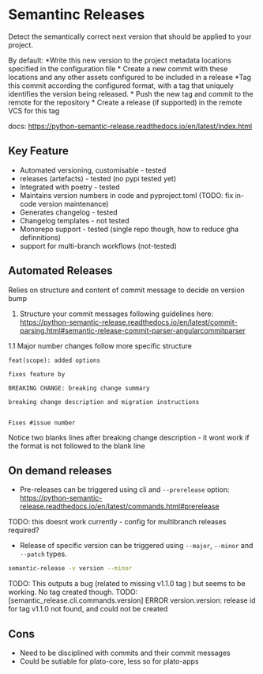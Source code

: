 # Semantinc Releases

  Detect the semantically correct next version that should be applied to your
  project.

  By default:
    *Write this new version to the project metadata locations
      specified in the configuration file
    * Create a new commit with these locations and any other assets configured
      to be included in a release
    *Tag this commit according the configured format, with a tag that uniquely
      identifies the version being released.
    * Push the new tag and commit to the remote for the repository
    * Create a release (if supported) in the remote VCS for this tag

docs: <https://python-semantic-release.readthedocs.io/en/latest/index.html>

## Key Feature

- Automated versioning, customisable - tested
- releases (artefacts) - tested (no pypi tested yet)
- Integrated with poetry - tested
- Maintains version numbers in code and pyproject.toml (TODO: fix in-code version maintenance)
- Generates changelog - tested
- Changelog templates - not tested
- Monorepo support - tested (single repo though, how to reduce gha definnitions)
- support for multi-branch workflows (not-tested)

## Automated Releases

Relies on structure and content of commit message to decide on version bump

1. Structure your commit messages following guidelines here: <https://python-semantic-release.readthedocs.io/en/latest/commit-parsing.html#semantic-release-commit-parser-angularcommitparser>

1.1 Major number changes follow more specific structure

````text
feat(scope): added options

fixes feature by

BREAKING CHANGE: breaking change summary

breaking change description and migration instructions


Fixes #issue number
````

Notice two blanks lines after breaking change description - it wont work if the format is not followed to the blank line

## On demand releases

- Pre-releases can be triggered using cli and `--prerelease` option: <https://python-semantic-release.readthedocs.io/en/latest/commands.html#prerelease>

TODO: this doesnt work currently - config for multibranch releases required?

- Release of specific version can be triggered using `--major`, `--minor` and `--patch` types.

````bash
semantic-release -v version --minor
````

TODO: This outputs a bug (related to missing v1.1.0 tag ) but seems to be working. No tag created though.
TODO: [semantic_release.cli.commands.version] ERROR version.version: release id for tag v1.1.0 not found, and could not be created    


## Cons

- Need to be disciplined with commits and their commit messages
- Could be sutiable for plato-core, less so for plato-apps
